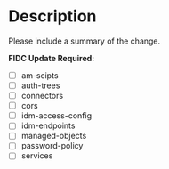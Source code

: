 # Description

Please include a summary of the change.

<!--
Please tick any config items changed 
that will require FR to update FIDC
environment specific variables.
-->
**FIDC Update Required:**
- [ ] am-scipts
- [ ] auth-trees
- [ ] connectors
- [ ] cors
- [ ] idm-access-config
- [ ] idm-endpoints
- [ ] managed-objects
- [ ] password-policy
- [ ] services